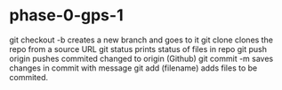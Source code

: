 # phase-0-gps-1
git checkout -b
  creates a new branch and goes to it
git clone
  clones the repo from a source URL
git status
  prints status of files in repo
git push origin
  pushes commited changed to origin (Github)
git commit -m
  saves changes in commit with message
git add (filename)
  adds files to be commited.